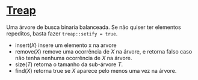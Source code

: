 # [Treap](treap.cpp)

Uma árvore de busca binaria balanceada. Se não quiser ter elementos repeditos, basta fazer `treap::setify = true`.

- insert($X$) insere um elemento x na arvore
- remove($X$) remove uma ocorrência de $X$ na árvore, e retorna falso caso não tenha nenhuma ocorrência de $X$ na árvore.
- size($T$) retorna o tamanho da sub-árvore $T$.
- find($X$) retorna true se $X$ aparece pelo menos uma vez na árvore.
